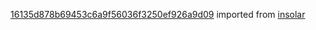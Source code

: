 [16135d878b69453c6a9f56036f3250ef926a9d09](https://github.com/insolar/insolar/commit/16135d878b69453c6a9f56036f3250ef926a9d09) imported from [insolar](https://github.com/insolar/insolar)
